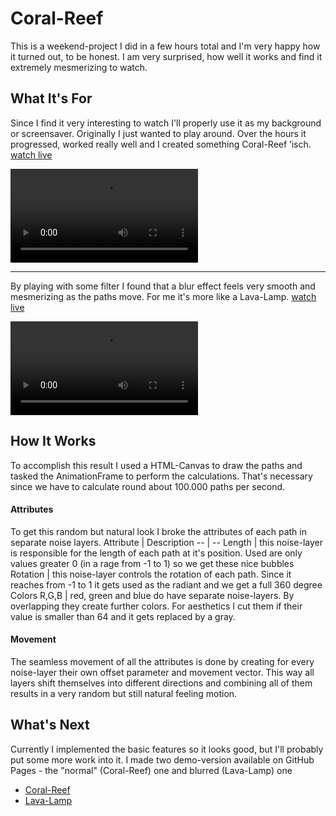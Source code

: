 # Coral-Reef
This is a weekend-project I did in a few hours total and I'm very happy how it turned out, to be honest. I am very surprised, how well it works and find it extremely mesmerizing to watch.


## What It's For
Since I find it very interesting to watch I'll properly use it as my background or screensaver.
Originally I just wanted to play around. Over the hours it progressed, worked really well and I created something Coral-Reef ’isch.
[watch live](https://jason-rietzke.github.io/CoralReef/index.html)

![](https://user-images.githubusercontent.com/28512517/114315255-6b72fa00-9afe-11eb-8bd5-192b7de1da83.mp4)

---

By playing with some filter I found that a blur effect feels very smooth and mesmerizing as the paths move. For me it's more like a Lava-Lamp.
[watch live](https://jason-rietzke.github.io/CoralReef/blured.html)

![](https://user-images.githubusercontent.com/28512517/114315262-73cb3500-9afe-11eb-859f-ecd607a3e907.mp4)



## How It Works
To accomplish this result I used a HTML-Canvas to draw the paths and tasked the AnimationFrame to perform the calculations. That's necessary since we have to calculate round about 100.000 paths per second.

#### Attributes
To get this random but natural look I broke the attributes of each path in separate noise layers.
Attribute | Description
-- | --
Length | this noise-layer is responsible for the length of each path at it's position. Used are only values greater 0 (in a rage from -1 to 1) so we get these nice bubbles
Rotation | this noise-layer controls the rotation of each path. Since it reaches from -1 to 1 it gets used as the radiant and we get a full 360 degree
Colors R,G,B | red, green and blue do have separate noise-layers. By overlapping they create further colors. For aesthetics I cut them if their value is smaller than 64 and it gets replaced by a gray.

#### Movement
The seamless movement of all the attributes is done by creating for every noise-layer their own offset parameter and movement vector. This way all layers shift themselves into different directions and combining all of them results in a very random but still natural feeling motion.


## What's Next
Currently I implemented the basic features so it looks good, but I'll probably put some more work into it.
I made two demo-version available on GitHub Pages - the "normal" (Coral-Reef) one and blurred (Lava-Lamp) one
* [Coral-Reef](https://jason-rietzke.github.io/CoralReef/index.html)
* [Lava-Lamp](https://jason-rietzke.github.io/CoralReef/blured.html)
